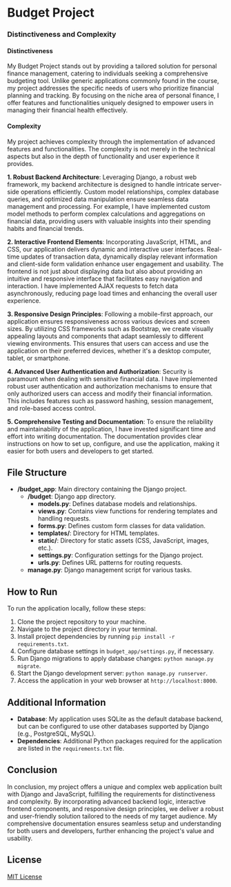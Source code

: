 # Budget Project

### Distinctiveness and Complexity

#### Distinctiveness
My Budget Project stands out by providing a tailored solution for personal finance management, catering to individuals seeking a comprehensive budgeting tool. Unlike generic applications commonly found in the course, my project addresses the specific needs of users who prioritize financial planning and tracking. By focusing on the niche area of personal finance, I offer features and functionalities uniquely designed to empower users in managing their financial health effectively.

#### Complexity
My project achieves complexity through the implementation of advanced features and functionalities. The complexity is not merely in the technical aspects but also in the depth of functionality and user experience it provides.

**1. Robust Backend Architecture**: Leveraging Django, a robust web framework, my backend architecture is designed to handle intricate server-side operations efficiently. Custom model relationships, complex database queries, and optimized data manipulation ensure seamless data management and processing. For example, I have implemented custom model methods to perform complex calculations and aggregations on financial data, providing users with valuable insights into their spending habits and financial trends.

**2. Interactive Frontend Elements**: Incorporating JavaScript, HTML, and CSS, our application delivers dynamic and interactive user interfaces. Real-time updates of transaction data, dynamically display relevant information and client-side form validation enhance user engagement and usability. The frontend is not just about displaying data but also about providing an intuitive and responsive interface that facilitates easy navigation and interaction. I have implemented AJAX requests to fetch data asynchronously, reducing page load times and enhancing the overall user experience.

**3. Responsive Design Principles**: Following a mobile-first approach, our application ensures responsiveness across various devices and screen sizes. By utilizing CSS frameworks such as Bootstrap, we create visually appealing layouts and components that adapt seamlessly to different viewing environments. This ensures that users can access and use the application on their preferred devices, whether it's a desktop computer, tablet, or smartphone.

**4. Advanced User Authentication and Authorization**: Security is paramount when dealing with sensitive financial data. I have implemented robust user authentication and authorization mechanisms to ensure that only authorized users can access and modify their financial information. This includes features such as password hashing, session management, and role-based access control.

**5. Comprehensive Testing and Documentation**: To ensure the reliability and maintainability of the application, I have invested significant time and effort into writing documentation. The documentation provides clear instructions on how to set up, configure, and use the application, making it easier for both users and developers to get started.

## File Structure

- **/budget_app**: Main directory containing the Django project.
  - **/budget**: Django app directory.
    - **models.py**: Defines database models and relationships.
    - **views.py**: Contains view functions for rendering templates and handling requests.
    - **forms.py**: Defines custom form classes for data validation.
    - **templates/**: Directory for HTML templates.
    - **static/**: Directory for static assets (CSS, JavaScript, images, etc.).
    - **settings.py**: Configuration settings for the Django project.
    - **urls.py**: Defines URL patterns for routing requests.
  - **manage.py**: Django management script for various tasks.

## How to Run

To run the application locally, follow these steps:

1. Clone the project repository to your machine.
2. Navigate to the project directory in your terminal.
3. Install project dependencies by running `pip install -r requirements.txt`.
4. Configure database settings in `budget_app/settings.py`, if necessary.
5. Run Django migrations to apply database changes: `python manage.py migrate`.
6. Start the Django development server: `python manage.py runserver`.
7. Access the application in your web browser at `http://localhost:8000`.

## Additional Information

- **Database**: My application uses SQLite as the default database backend, but can be configured to use other databases supported by Django (e.g., PostgreSQL, MySQL).
- **Dependencies**: Additional Python packages required for the application are listed in the `requirements.txt` file.

## Conclusion

In conclusion, my project offers a unique and complex web application built with Django and JavaScript, fulfilling the requirements for distinctiveness and complexity. By incorporating advanced backend logic, interactive frontend components, and responsive design principles, we deliver a robust and user-friendly solution tailored to the needs of my target audience. My comprehensive documentation ensures seamless setup and understanding for both users and developers, further enhancing the project's value and usability.

## License

[MIT License]()
